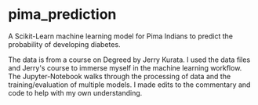 # pima_prediction 
A Scikit-Learn machine learning model for Pima Indians to predict the probability of developing diabetes. 

The data is from a course on Degreed by Jerry Kurata. I used the data files and Jerry's course to immerse myself in the machine learning workflow. The Jupyter-Notebook walks through the processing of data and the training/evaluation of multiple models. I made edits to the commentary and code to help with my own understanding. 

